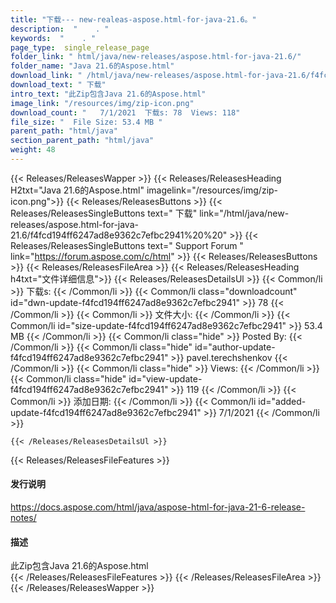```yaml
---
title: "下载--- new-realeas-aspose.html-for-java-21.6。" 
description:  "    . " 
keywords:  "    . " 
page_type:  single_release_page
folder_link: " html/java/new-releases/aspose.html-for-java-21.6/"
folder_name: "Java 21.6的Aspose.html"
download_link: " /html/java/new-releases/aspose.html-for-java-21.6/f4fcd194ff6247ad8e9362c7efbc2941"
download_text: " 下载"
intro_text: "此Zip包含Java 21.6的Aspose.html"
image_link: "/resources/img/zip-icon.png"
download_count: "   7/1/2021  下载s: 78  Views: 118"
file_size: "  File Size: 53.4 MB "
parent_path: "html/java"
section_parent_path: "html/java"
weight: 48
---
```


{{< Releases/ReleasesWapper >}}
  {{< Releases/ReleasesHeading H2txt="Java 21.6的Aspose.html" imagelink="/resources/img/zip-icon.png">}}
  {{< Releases/ReleasesButtons >}}
    {{< Releases/ReleasesSingleButtons text=" 下载" link="/html/java/new-releases/aspose.html-for-java-21.6/f4fcd194ff6247ad8e9362c7efbc2941%20%20" >}}
    {{< Releases/ReleasesSingleButtons text=" Support Forum " link="https://forum.aspose.com/c/html" >}}
  {{< Releases/ReleasesButtons >}}
  {{< Releases/ReleasesFileArea >}}
    {{< Releases/ReleasesHeading h4txt="文件详细信息">}}
    {{< Releases/ReleasesDetailsUl >}}
            {{< Common/li  >}} 下载s: {{< /Common/li >}} 
      {{< Common/li class="downloadcount" id="dwn-update-f4fcd194ff6247ad8e9362c7efbc2941" >}} 78 {{< /Common/li >}} 
      {{< Common/li  >}} 文件大小: {{< /Common/li >}} 
      {{< Common/li id="size-update-f4fcd194ff6247ad8e9362c7efbc2941" >}} 53.4 MB {{< /Common/li >}} 
      {{< Common/li  class="hide" >}} Posted By: {{< /Common/li >}} 
      {{< Common/li class="hide" id="author-update-f4fcd194ff6247ad8e9362c7efbc2941" >}} pavel.terechshenkov {{< /Common/li >}} 
      {{< Common/li class="hide"  >}} Views: {{< /Common/li >}} 
      {{< Common/li class="hide" id="view-update-f4fcd194ff6247ad8e9362c7efbc2941" >}} 119 {{< /Common/li >}} 
      {{< Common/li  >}} 添加日期: {{< /Common/li >}} 
      {{< Common/li id="added-update-f4fcd194ff6247ad8e9362c7efbc2941" >}} 7/1/2021 {{< /Common/li >}} 

    {{< /Releases/ReleasesDetailsUl >}}

  {{< Releases/ReleasesFileFeatures >}}
      <h4>发行说明</h4><div><a href="https://docs.aspose.com/html/java/aspose-html-for-java-21-6-release-notes/">https://docs.aspose.com/html/java/aspose-html-for-java-21-6-release-notes/</a></div><h4>描述</h4><div class="HTMLDescription">此Zip包含Java 21.6的Aspose.html</div>
  {{< /Releases/ReleasesFileFeatures >}}
 {{< /Releases/ReleasesFileArea >}}
{{< /Releases/ReleasesWapper >}}


